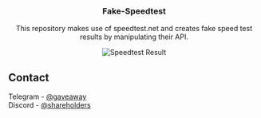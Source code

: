 <!-- PROJECT LOGO -->
<div align="center">
  <h3 align="center">Fake-Speedtest</h3>

  <p align="center">
    This repository makes use of speedtest.net and creates fake speed test results by manipulating their API.
  </p>

  <div align="center">
    <img src="https://www.speedtest.net/result/16732150571.png" alt="Speedtest Result">
  </div>
</div>

<!-- CONTACT -->
## Contact

Telegram - [@gaveaway](https://t.me/gaveaway)  
Discord - [@shareholders](https://discord.com/users/192475130134265856)
